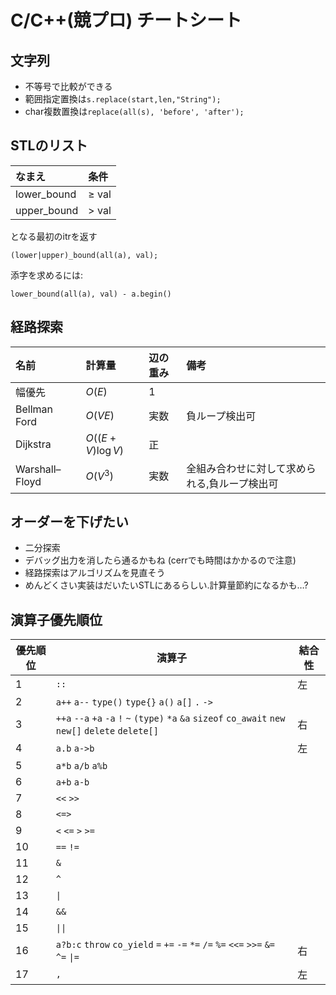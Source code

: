 # C/C++(競プロ) チートシート

## 文字列

- 不等号で比較ができる
- 範囲指定置換は`s.replace(start,len,"String");`
- char複数置換は`replace(all(s), 'before', 'after');`

## STLのリスト

| なまえ      | 条件      |
| :---------- | :-------- |
| lower_bound | $\ge$ val |
| upper_bound | $>$ val   |

となる最初のitrを返す

`(lower|upper)_bound(all(a), val);`

添字を求めるには:

`lower_bound(all(a), val) - a.begin()`

## 経路探索

| 名前           | 計算量            | 辺の重み | 備考                                          |
|:-------------- |:----------------- |:-------- |:--------------------------------------------- |
| 幅優先         | $O(E)$            | $1$      |                                               |
| Bellman Ford   | $O(VE)$           | 実数     | 負ループ検出可                                |
| Dijkstra       | $O((E+V) \log V)$ | 正       |                                               |
| Warshall–Floyd | $O(V^3)$          | 実数     | 全組み合わせに対して求められる,負ループ検出可 | 

## オーダーを下げたい

- 二分探索
- デバッグ出力を消したら通るかもね
  (cerrでも時間はかかるので注意)
- 経路探索はアルゴリズムを見直そう
- めんどくさい実装はだいたいSTLにあるらしい.計算量節約になるかも…?

## 演算子優先順位

| 優先順位 | 演算子                                                                                                 | 結合性 |
| -------- | ------------------------------------------------------------------------------------------------------ | ------ |
| 1        | `::`                                                                                                   | 左     | 
| 2        | `a++` `a--` `type()` `type{}` `a()` `a[]` `.` `->`                                                     |        |
| 3        | `++a` `--a` `+a` `-a` `!` `~` `(type)` `*a` `&a` `sizeof` `co_await` `new` `new[]` `delete` `delete[]` | 右     |
| 4        | `a.b` `a->b`                                                                                           | 左     |
| 5        | `a*b` `a/b` `a%b`                                                                                      |        |
| 6        | `a+b` `a-b`                                                                                            |        |
| 7        | `<<` `>>`                                                                                              |        |
| 8        | `<=>`                                                                                                  |        |
| 9        | `<` `<=` `>` `>=`                                                                                      |        |
| 10       | `==` `!=`                                                                                              |        |
| 11       | `&`                                                                                                    |        |
| 12       | `^`                                                                                                    |        |
| 13       | `\|`                                                                                                   |        |
| 14       | `&&`                                                                                                   |        |
| 15       | `\|\|`                                                                                                 |        |
| 16       | `a?b:c` `throw` `co_yield` `=` `+=` `-=` `*=` `/=` `%=` `<<=` `>>=` `&=` `^=` `\|=`                    | 右     |
| 17       | `,`                                                                                                    | 左     |
